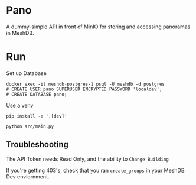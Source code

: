 # Pano

A dummy-simple API in front of MinIO for storing and accessing panoramas in MeshDB.

# Run

Set up Database

```
docker exec -it meshdb-postgres-1 psql -U meshdb -d postgres
# CREATE USER pano SUPERUSER ENCRYPTED PASSWORD 'localdev';
# CREATE DATABASE pano;
```

Use a venv

```
pip install -e '.[dev]'
```

`python src/main.py`

## Troubleshooting

The API Token needs Read Only, and the ability to `Change Building`

If you're getting 403's, check that you ran `create_groups` in your MeshDB Dev enviornment.
